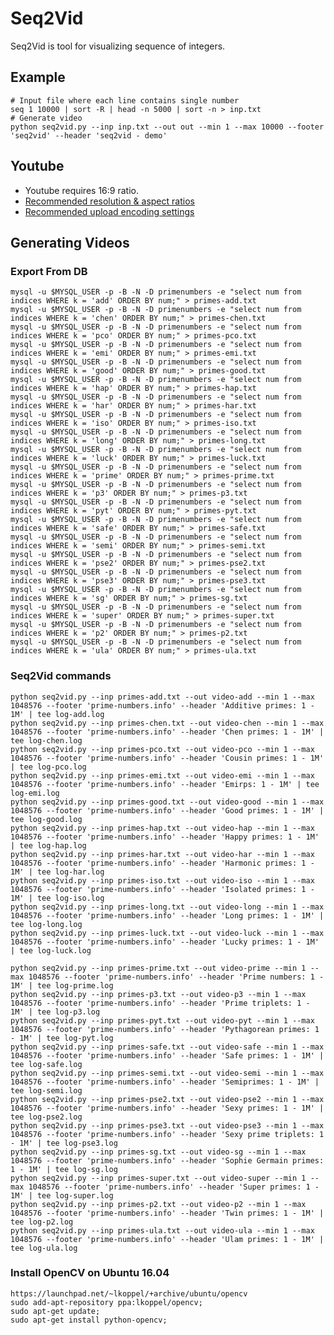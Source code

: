 # Seq2Vid

Seq2Vid is tool for visualizing sequence of integers.

## Example

	# Input file where each line contains single number
	seq 1 10000 | sort -R | head -n 5000 | sort -n > inp.txt
	# Generate video
	python seq2vid.py --inp inp.txt --out out --min 1 --max 10000 --footer 'seq2vid' --header 'seq2vid - demo'


## Youtube
* Youtube requires 16:9 ratio.
* [Recommended resolution & aspect ratios](https://support.google.com/youtube/answer/6375112)
* [Recommended upload encoding settings](https://support.google.com/youtube/answer/1722171?hl=en)




## Generating Videos
### Export From DB
	mysql -u $MYSQL_USER -p -B -N -D primenumbers -e "select num from indices WHERE k = 'add' ORDER BY num;" > primes-add.txt
	mysql -u $MYSQL_USER -p -B -N -D primenumbers -e "select num from indices WHERE k = 'chen' ORDER BY num;" > primes-chen.txt
	mysql -u $MYSQL_USER -p -B -N -D primenumbers -e "select num from indices WHERE k = 'pco' ORDER BY num;" > primes-pco.txt
	mysql -u $MYSQL_USER -p -B -N -D primenumbers -e "select num from indices WHERE k = 'emi' ORDER BY num;" > primes-emi.txt
	mysql -u $MYSQL_USER -p -B -N -D primenumbers -e "select num from indices WHERE k = 'good' ORDER BY num;" > primes-good.txt
	mysql -u $MYSQL_USER -p -B -N -D primenumbers -e "select num from indices WHERE k = 'hap' ORDER BY num;" > primes-hap.txt
	mysql -u $MYSQL_USER -p -B -N -D primenumbers -e "select num from indices WHERE k = 'har' ORDER BY num;" > primes-har.txt
	mysql -u $MYSQL_USER -p -B -N -D primenumbers -e "select num from indices WHERE k = 'iso' ORDER BY num;" > primes-iso.txt
	mysql -u $MYSQL_USER -p -B -N -D primenumbers -e "select num from indices WHERE k = 'long' ORDER BY num;" > primes-long.txt
	mysql -u $MYSQL_USER -p -B -N -D primenumbers -e "select num from indices WHERE k = 'luck' ORDER BY num;" > primes-luck.txt
	mysql -u $MYSQL_USER -p -B -N -D primenumbers -e "select num from indices WHERE k = 'prime' ORDER BY num;" > primes-prime.txt
	mysql -u $MYSQL_USER -p -B -N -D primenumbers -e "select num from indices WHERE k = 'p3' ORDER BY num;" > primes-p3.txt
	mysql -u $MYSQL_USER -p -B -N -D primenumbers -e "select num from indices WHERE k = 'pyt' ORDER BY num;" > primes-pyt.txt
	mysql -u $MYSQL_USER -p -B -N -D primenumbers -e "select num from indices WHERE k = 'safe' ORDER BY num;" > primes-safe.txt
	mysql -u $MYSQL_USER -p -B -N -D primenumbers -e "select num from indices WHERE k = 'semi' ORDER BY num;" > primes-semi.txt
	mysql -u $MYSQL_USER -p -B -N -D primenumbers -e "select num from indices WHERE k = 'pse2' ORDER BY num;" > primes-pse2.txt
	mysql -u $MYSQL_USER -p -B -N -D primenumbers -e "select num from indices WHERE k = 'pse3' ORDER BY num;" > primes-pse3.txt
	mysql -u $MYSQL_USER -p -B -N -D primenumbers -e "select num from indices WHERE k = 'sg' ORDER BY num;" > primes-sg.txt
	mysql -u $MYSQL_USER -p -B -N -D primenumbers -e "select num from indices WHERE k = 'super' ORDER BY num;" > primes-super.txt
	mysql -u $MYSQL_USER -p -B -N -D primenumbers -e "select num from indices WHERE k = 'p2' ORDER BY num;" > primes-p2.txt
	mysql -u $MYSQL_USER -p -B -N -D primenumbers -e "select num from indices WHERE k = 'ula' ORDER BY num;" > primes-ula.txt


### Seq2Vid commands
	python seq2vid.py --inp primes-add.txt --out video-add --min 1 --max 1048576 --footer 'prime-numbers.info' --header 'Additive primes: 1 - 1M' | tee log-add.log
	python seq2vid.py --inp primes-chen.txt --out video-chen --min 1 --max 1048576 --footer 'prime-numbers.info' --header 'Chen primes: 1 - 1M' | tee log-chen.log
	python seq2vid.py --inp primes-pco.txt --out video-pco --min 1 --max 1048576 --footer 'prime-numbers.info' --header 'Cousin primes: 1 - 1M' | tee log-pco.log
	python seq2vid.py --inp primes-emi.txt --out video-emi --min 1 --max 1048576 --footer 'prime-numbers.info' --header 'Emirps: 1 - 1M' | tee log-emi.log
	python seq2vid.py --inp primes-good.txt --out video-good --min 1 --max 1048576 --footer 'prime-numbers.info' --header 'Good primes: 1 - 1M' | tee log-good.log
	python seq2vid.py --inp primes-hap.txt --out video-hap --min 1 --max 1048576 --footer 'prime-numbers.info' --header 'Happy primes: 1 - 1M' | tee log-hap.log
	python seq2vid.py --inp primes-har.txt --out video-har --min 1 --max 1048576 --footer 'prime-numbers.info' --header 'Harmonic primes: 1 - 1M' | tee log-har.log
	python seq2vid.py --inp primes-iso.txt --out video-iso --min 1 --max 1048576 --footer 'prime-numbers.info' --header 'Isolated primes: 1 - 1M' | tee log-iso.log
	python seq2vid.py --inp primes-long.txt --out video-long --min 1 --max 1048576 --footer 'prime-numbers.info' --header 'Long primes: 1 - 1M' | tee log-long.log
	python seq2vid.py --inp primes-luck.txt --out video-luck --min 1 --max 1048576 --footer 'prime-numbers.info' --header 'Lucky primes: 1 - 1M' | tee log-luck.log

	python seq2vid.py --inp primes-prime.txt --out video-prime --min 1 --max 1048576 --footer 'prime-numbers.info' --header 'Prime numbers: 1 - 1M' | tee log-prime.log
	python seq2vid.py --inp primes-p3.txt --out video-p3 --min 1 --max 1048576 --footer 'prime-numbers.info' --header 'Prime triplets: 1 - 1M' | tee log-p3.log
	python seq2vid.py --inp primes-pyt.txt --out video-pyt --min 1 --max 1048576 --footer 'prime-numbers.info' --header 'Pythagorean primes: 1 - 1M' | tee log-pyt.log
	python seq2vid.py --inp primes-safe.txt --out video-safe --min 1 --max 1048576 --footer 'prime-numbers.info' --header 'Safe primes: 1 - 1M' | tee log-safe.log
	python seq2vid.py --inp primes-semi.txt --out video-semi --min 1 --max 1048576 --footer 'prime-numbers.info' --header 'Semiprimes: 1 - 1M' | tee log-semi.log
	python seq2vid.py --inp primes-pse2.txt --out video-pse2 --min 1 --max 1048576 --footer 'prime-numbers.info' --header 'Sexy primes: 1 - 1M' | tee log-pse2.log
	python seq2vid.py --inp primes-pse3.txt --out video-pse3 --min 1 --max 1048576 --footer 'prime-numbers.info' --header 'Sexy prime triplets: 1 - 1M' | tee log-pse3.log
	python seq2vid.py --inp primes-sg.txt --out video-sg --min 1 --max 1048576 --footer 'prime-numbers.info' --header 'Sophie Germain primes: 1 - 1M' | tee log-sg.log
	python seq2vid.py --inp primes-super.txt --out video-super --min 1 --max 1048576 --footer 'prime-numbers.info' --header 'Super primes: 1 - 1M' | tee log-super.log
	python seq2vid.py --inp primes-p2.txt --out video-p2 --min 1 --max 1048576 --footer 'prime-numbers.info' --header 'Twin primes: 1 - 1M' | tee log-p2.log
	python seq2vid.py --inp primes-ula.txt --out video-ula --min 1 --max 1048576 --footer 'prime-numbers.info' --header 'Ulam primes: 1 - 1M' | tee log-ula.log


### Install OpenCV on Ubuntu 16.04
	https://launchpad.net/~lkoppel/+archive/ubuntu/opencv
	sudo add-apt-repository ppa:lkoppel/opencv;
	sudo apt-get update;
	sudo apt-get install python-opencv;



